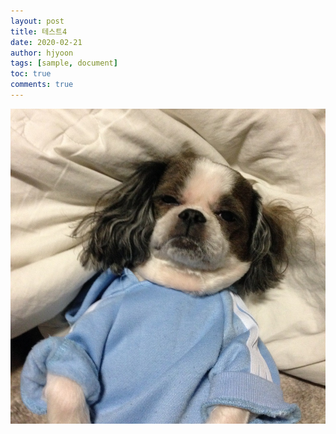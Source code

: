 ```yaml
---
layout: post
title: 테스트4
date: 2020-02-21
author: hjyoon
tags: [sample, document]
toc: true
comments: true
---
```

![image](https://raw.githubusercontent.com/hjyoon/hjyoon.github.io/master/images/sample_image.jpg)